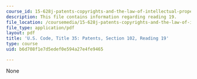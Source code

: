 ```yaml
---
course_id: 15-628j-patents-copyrights-and-the-law-of-intellectual-property-spring-2013
description: This file contains information regarding reading 19.
file_location: /coursemedia/15-628j-patents-copyrights-and-the-law-of-intellectual-property-spring-2013/b6d708f1e7d5edef0e594a27e4fe9465_MIT15_628JS13_read19.pdf
file_type: application/pdf
layout: pdf
title: 'U.S. Code, Title 35: Patents, Section 102, Reading 19'
type: course
uid: b6d708f1e7d5edef0e594a27e4fe9465

---
```

None